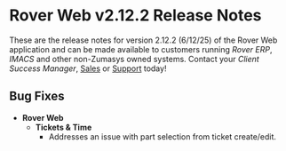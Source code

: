 # Rover Web v2.12.2 Release Notes

<badge text= "Version 2.12.2" vertical="middle" />

<PageHeader />

These are the release notes for version 2.12.2 (6/12/25) of the Rover Web application and can be made available to customers running _Rover ERP_, _IMACS_ and other non-Zumasys owned systems. Contact your _Client Success Manager_, [Sales](mailto:sales@zumasys.com?subject=Rover%20Web%20v2.12.2) or [Support](mailto:help@zumasys.com?subject=Rover%20Web%20v2.12.2) today!

## Bug Fixes

- **Rover Web**
  - **Tickets & Time**
    - Addresses an issue with part selection from ticket create/edit.
    
  
<PageFooter />
